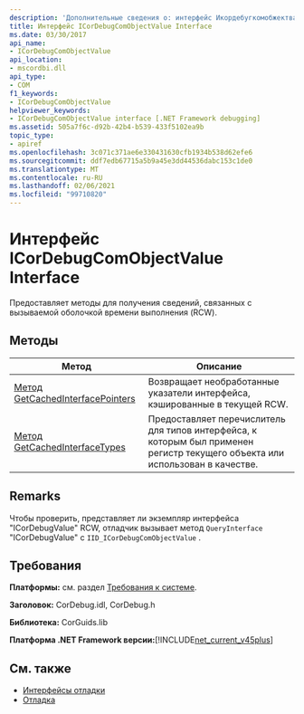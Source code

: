 ```yaml
---
description: 'Дополнительные сведения о: интерфейс Икордебугкомобжектвалуе'
title: Интерфейс ICorDebugComObjectValue Interface
ms.date: 03/30/2017
api_name:
- ICorDebugComObjectValue
api_location:
- mscordbi.dll
api_type:
- COM
f1_keywords:
- ICorDebugComObjectValue
helpviewer_keywords:
- ICorDebugComObjectValue interface [.NET Framework debugging]
ms.assetid: 505a7f6c-d92b-42b4-b539-433f5102ea9b
topic_type:
- apiref
ms.openlocfilehash: 3c071c371ae6e330431630cfb1934b538d62efe6
ms.sourcegitcommit: ddf7edb67715a5b9a45e3dd44536dabc153c1de0
ms.translationtype: MT
ms.contentlocale: ru-RU
ms.lasthandoff: 02/06/2021
ms.locfileid: "99710820"
---
```

# <a name="icordebugcomobjectvalue-interface"></a>Интерфейс ICorDebugComObjectValue Interface

Предоставляет методы для получения сведений, связанных с вызываемой оболочкой времени выполнения (RCW).  
  
## <a name="methods"></a>Методы  
  
|Метод|Описание|  
|------------|-----------------|  
|[Метод GetCachedInterfacePointers](icordebugcomobjectvalue-getcachedinterfacepointers-method.md)|Возвращает необработанные указатели интерфейса, кэшированные в текущей RCW.|  
|[Метод GetCachedInterfaceTypes](icordebugcomobjectvalue-getcachedinterfacetypes-method.md)|Предоставляет перечислитель для типов интерфейса, к которым был применен регистр текущего объекта или использован в качестве.|  
  
## <a name="remarks"></a>Remarks  

 Чтобы проверить, представляет ли экземпляр интерфейса "ICorDebugValue" RCW, отладчик вызывает метод `QueryInterface` "ICorDebugValue" с `IID_ICorDebugComObjectValue` .  
  
## <a name="requirements"></a>Требования  

 **Платформы:** см. раздел [Требования к системе](../../get-started/system-requirements.md).  
  
 **Заголовок:** CorDebug.idl, CorDebug.h  
  
 **Библиотека:** CorGuids.lib  
  
 **Платформа .NET Framework версии:**[!INCLUDE[net_current_v45plus](../../../../includes/net-current-v45plus-md.md)]  
  
## <a name="see-also"></a>См. также

- [Интерфейсы отладки](debugging-interfaces.md)
- [Отладка](index.md)
